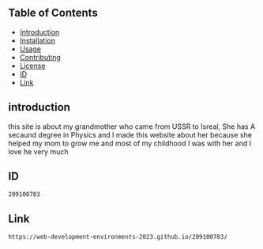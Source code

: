 ## Table of Contents

- [Introduction](#introduction)
- [Installation](#installation)
- [Usage](#usage)
- [Contributing](#contributing)
- [License](#license)
- [ID](#ID)
- [Link](#Link)

## introduction
this site is about my grandmother who came from USSR to Isreal, She has A secaund degree in Physics and 
I made this website about her because she helped my mom to grow me and most of my childhood I was with her and I love he very much 

## ID
    209100783
## Link
    https://web-development-environments-2023.github.io/209100783/